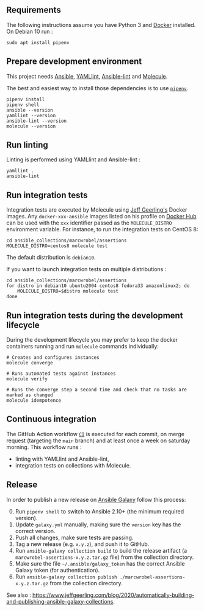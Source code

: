 ## Requirements

The following instructions assume you have Python 3 and [Docker](https://www.docker.com/) installed. On Debian 10 run :

    sudo apt install pipenv

## Prepare development environment

This project needs [Ansible](https://www.ansible.com/), [YAMLlint](https://yamllint.readthedocs.io/en/stable/), [Ansible-lint](https://github.com/ansible/ansible-lint)
and [Molecule](https://molecule.readthedocs.io/en/stable/).

The best and easiest way to install those dependencies is to use [`pipenv`](https://pipenv.pypa.io).

    pipenv install
    pipenv shell
    ansible --version
    yamllint --version
    ansible-lint --version
    molecule --version

## Run linting

Linting is performed using YAMLlint and Ansible-lint :

    yamllint .
    ansible-lint

## Run integration tests

Integration tests are executed by Molecule using [Jeff Geerling's](https://www.jeffgeerling.com/) Docker images. Any `docker-xxx-ansible` images listed on his
profile on [Docker Hub](https://hub.docker.com/u/geerlingguy/) can be used with the `xxx` identifier passed as the `MOLECULE_DISTRO` environment variable. For
instance, to run the integration tests on CentOS 8:

    cd ansible_collections/marcwrobel/assertions
    MOLECULE_DISTRO=centos8 molecule test

The default distribution is `debian10`.

If you want to launch integration tests on multiple distributions :

    cd ansible_collections/marcwrobel/assertions
    for distro in debian10 ubuntu2004 centos8 fedora33 amazonlinux2; do
        MOLECULE_DISTRO=$distro molecule test
    done

## Run integration tests during the development lifecycle

During the development lifecycle you may prefer to keep the docker containers running and run `molecule` commands individually:

    # Creates and configures instances
    molecule converge

    # Runs automated tests against instances
    molecule verify

    # Runs the converge step a second time and check that no tasks are marked as changed
    molecule idempotence

## Continuous integration

The GitHub Action workflow [`CI`](https://github.com/marcwrobel/ansible-collection-assertions/actions?query=workflow%3ACI) is executed for each commit, on merge
request (targeting the `main` branch) and at least once a week on saturday morning. This workflow runs :

- linting with YAMLlint and Ansible-lint,
- integration tests on collections with Molecule.

## Release

In order to publish a new release on [Ansible Galaxy](http://galaxy.ansible.com/) follow this process:

0. Run `pipenv shell` to switch to Ansible 2.10+ (the minimum required version).
1. Update `galaxy.yml` manually, making sure the `version` key has the correct version.
2. Push all changes, make sure tests are passing.
3. Tag a new release (e.g. `x.y.z`), and push it to GitHub.
4. Run `ansible-galaxy collection build` to build the release artifact (a `marcwrobel-assertions-x.y.z.tar.gz` file) from the collection directory.
5. Make sure the file `~/.ansible/galaxy_token` has the correct Ansible Galaxy token (for authentication).
6. Run `ansible-galaxy collection publish ./marcwrobel-assertions-x.y.z.tar.gz` from the collection directory.

See also : https://www.jeffgeerling.com/blog/2020/automatically-building-and-publishing-ansible-galaxy-collections.
